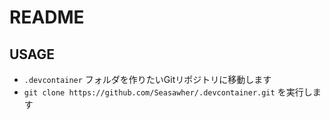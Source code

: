 # README

## USAGE

* `.devcontainer` フォルダを作りたいGitリポジトリに移動します
* `git clone https://github.com/Seasawher/.devcontainer.git` を実行します

